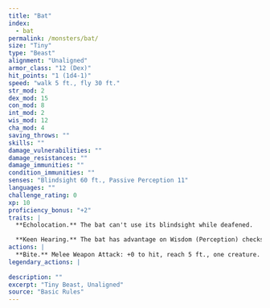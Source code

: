 ```yaml
---
title: "Bat"
index:
  - bat
permalink: /monsters/bat/
size: "Tiny"
type: "Beast"
alignment: "Unaligned"
armor_class: "12 (Dex)"
hit_points: "1 (1d4-1)"
speed: "walk 5 ft., fly 30 ft."
str_mod: 2
dex_mod: 15
con_mod: 8
int_mod: 2
wis_mod: 12
cha_mod: 4
saving_throws: ""
skills: ""
damage_vulnerabilities: ""
damage_resistances: ""
damage_immunities: ""
condition_immunities: ""
senses: "Blindsight 60 ft., Passive Perception 11"
languages: ""
challenge_rating: 0
xp: 10
proficiency_bonus: "+2"
traits: |
  **Echolocation.** The bat can't use its blindsight while deafened.

  **Keen Hearing.** The bat has advantage on Wisdom (Perception) checks that rely on hearing.
actions: |
  **Bite.** Melee Weapon Attack: +0 to hit, reach 5 ft., one creature. Hit: 1 piercing damage.  
legendary_actions: |
  
description: ""
excerpt: "Tiny Beast, Unaligned"
source: "Basic Rules"
---
```

